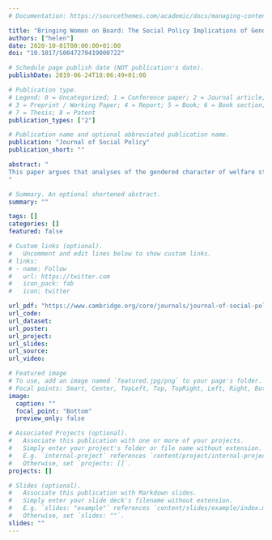 ```yaml
---
# Documentation: https://sourcethemes.com/academic/docs/managing-content/

title: "Bringing Women on Board: The Social Policy Implications of Gender Diversity in Top Jobs"
authors: ["helen"]
date: 2020-10-01T00:00:00+01:00
doi: "10.1017/S0047279419000722"

# Schedule page publish date (NOT publication's date).
publishDate: 2019-06-24T18:06:49+01:00

# Publication type.
# Legend: 0 = Uncategorized; 1 = Conference paper; 2 = Journal article;
# 3 = Preprint / Working Paper; 4 = Report; 5 = Book; 6 = Book section;
# 7 = Thesis; 8 = Patent
publication_types: ["2"]

# Publication name and optional abbreviated publication name.
publication: "Journal of Social Policy"
publication_short: ""

abstract: "
This paper argues that analyses of the gendered character of welfare states should be broadened to include women’s share of board and executive roles, as well as the affirmative-action policies (e.g. gender boardroom quotas) that help to overcome the gender stereotypes (e.g. women are ‘nice’, men are ‘assertive’) and opaque selection procedures at the root of this. Such indicators may seem beyond the remit of social policy analysis, which is concerned foremost with the analysis of ‘social risk’. However, drawing on evidence from across multiple disciplines, this paper argues that achieving a ‘critical mass’ of women in board and executive positions can bring women’s issues onto companies’ agendas and lead to the adoption of female-friendly practices, policies, and cultures at the firm level. Crucially, these practices, policies, and cultures can help to reduce the incidence of gendered social risks (employment/care conflicts, economic dependence on a partner) and sexual harassment among women at lower levels of the labour market. Thus, the paper highlights another dimension to the social-regulatory function of welfare states which has to date been overlooked, namely legislative requirements on companies to achieve gender diversity in their leadership structures.
"

# Summary. An optional shortened abstract.
summary: ""

tags: []
categories: []
featured: false

# Custom links (optional).
#   Uncomment and edit lines below to show custom links.
# links:
# - name: Follow
#   url: https://twitter.com
#   icon_pack: fab
#   icon: twitter

url_pdf: "https://www.cambridge.org/core/journals/journal-of-social-policy/article/bringing-women-on-board-the-social-policy-implications-of-gender-diversity-in-top-jobs/59FE25C7DD363901F07AE089B79BFA2D#"
url_code:
url_dataset:
url_poster:
url_project:
url_slides:
url_source:
url_video:

# Featured image
# To use, add an image named `featured.jpg/png` to your page's folder. 
# Focal points: Smart, Center, TopLeft, Top, TopRight, Left, Right, BottomLeft, Bottom, BottomRight.
image:
  caption: ""
  focal_point: "Bottom"
  preview_only: false

# Associated Projects (optional).
#   Associate this publication with one or more of your projects.
#   Simply enter your project's folder or file name without extension.
#   E.g. `internal-project` references `content/project/internal-project/index.md`.
#   Otherwise, set `projects: []`.
projects: []

# Slides (optional).
#   Associate this publication with Markdown slides.
#   Simply enter your slide deck's filename without extension.
#   E.g. `slides: "example"` references `content/slides/example/index.md`.
#   Otherwise, set `slides: ""`.
slides: ""
---
```

